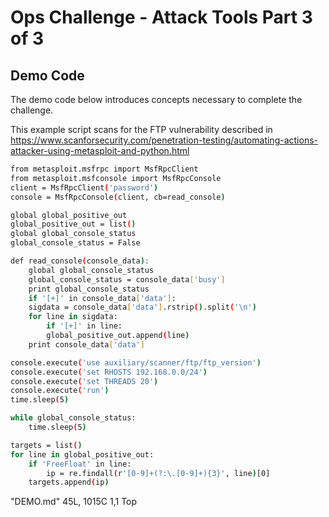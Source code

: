 # Ops Challenge - Attack Tools Part 3 of 3

## Demo Code

The demo code below introduces concepts necessary to complete the challenge.

This example script scans for the FTP vulnerability described in https://www.scanforsecurity.com/penetration-testing/automating-actions-attacker-using-metasploit-and-python.html


```bash
from metasploit.msfrpc import MsfRpcClient
from metasploit.msfconsole import MsfRpcConsole
client = MsfRpcClient('password')
console = MsfRpcConsole(client, cb=read_console)

global global_positive_out
global_positive_out = list()
global global_console_status
global_console_status = False

def read_console(console_data):
    global global_console_status
    global_console_status = console_data['busy']
    print global_console_status
    if '[+]' in console_data['data']:
	sigdata = console_data['data'].rstrip().split('\n')
	for line in sigdata:
	    if '[+]' in line:
		global_positive_out.append(line)
    print console_data['data']

console.execute('use auxiliary/scanner/ftp/ftp_version')
console.execute('set RHOSTS 192.168.0.0/24')
console.execute('set THREADS 20')
console.execute('run')
time.sleep(5)

while global_console_status:
    time.sleep(5)

targets = list()
for line in global_positive_out:
    if 'FreeFloat' in line:
    	ip = re.findall(r'[0-9]+(?:\.[0-9]+){3}', line)[0]
	targets.append(ip)
```
"DEMO.md" 45L, 1015C                                                                                                                                                 1,1           Top


